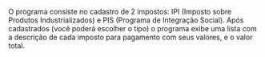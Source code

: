 O programa consiste no cadastro de 2 impostos: IPI (Imposto sobre Produtos Industrializados) e PIS (Programa de Integração Social). Após cadastrados (você poderá escolher o tipo) o programa exibe uma lista com a descrição de cada imposto para pagamento com seus valores, e o valor total.

